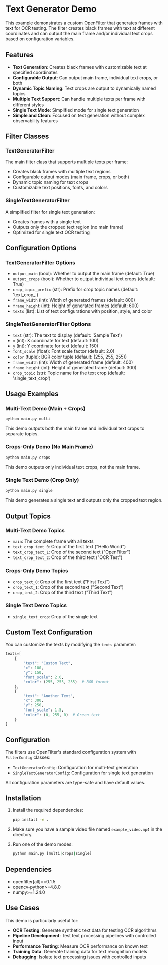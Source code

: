 # Text Generator Demo

This example demonstrates a custom OpenFilter that generates frames with text for OCR testing. The filter creates black frames with text at different coordinates and can output the main frame and/or individual text crops based on configuration variables.

## Features

- **Text Generation**: Creates black frames with customizable text at specified coordinates
- **Configurable Output**: Can output main frame, individual text crops, or both
- **Dynamic Topic Naming**: Text crops are output to dynamically named topics
- **Multiple Text Support**: Can handle multiple texts per frame with different styles
- **Single Text Mode**: Simplified mode for single text generation
- **Simple and Clean**: Focused on text generation without complex observability features

## Filter Classes

### TextGeneratorFilter

The main filter class that supports multiple texts per frame:

- Creates black frames with multiple text regions
- Configurable output modes (main frame, crops, or both)
- Dynamic topic naming for text crops
- Customizable text positions, fonts, and colors

### SingleTextGeneratorFilter

A simplified filter for single text generation:

- Creates frames with a single text
- Outputs only the cropped text region (no main frame)
- Optimized for single text OCR testing

## Configuration Options

### TextGeneratorFilter Options

- `output_main` (bool): Whether to output the main frame (default: True)
- `output_crops` (bool): Whether to output individual text crops (default: True)
- `crop_topic_prefix` (str): Prefix for crop topic names (default: 'text_crop_')
- `frame_width` (int): Width of generated frames (default: 800)
- `frame_height` (int): Height of generated frames (default: 600)
- `texts` (list): List of text configurations with position, style, and color

### SingleTextGeneratorFilter Options

- `text` (str): The text to display (default: 'Sample Text')
- `x` (int): X coordinate for text (default: 100)
- `y` (int): Y coordinate for text (default: 150)
- `font_scale` (float): Font scale factor (default: 2.0)
- `color` (tuple): BGR color tuple (default: (255, 255, 255))
- `frame_width` (int): Width of generated frame (default: 400)
- `frame_height` (int): Height of generated frame (default: 300)
- `crop_topic` (str): Topic name for the text crop (default: 'single_text_crop')

## Usage Examples

### Multi-Text Demo (Main + Crops)

```bash
python main.py multi
```

This demo outputs both the main frame and individual text crops to separate topics.

### Crops-Only Demo (No Main Frame)

```bash
python main.py crops
```

This demo outputs only individual text crops, not the main frame.

### Single Text Demo (Crop Only)

```bash
python main.py single
```

This demo generates a single text and outputs only the cropped text region.

## Output Topics

### Multi-Text Demo Topics

- `main`: The complete frame with all texts
- `text_crop_text_0`: Crop of the first text ("Hello World")
- `text_crop_text_1`: Crop of the second text ("OpenFilter")
- `text_crop_text_2`: Crop of the third text ("OCR Test")

### Crops-Only Demo Topics

- `crop_text_0`: Crop of the first text ("First Text")
- `crop_text_1`: Crop of the second text ("Second Text")
- `crop_text_2`: Crop of the third text ("Third Text")

### Single Text Demo Topics

- `single_text_crop`: Crop of the single text

## Custom Text Configuration

You can customize the texts by modifying the `texts` parameter:

```python
texts=[
    {
        "text": "Custom Text",
        "x": 100,
        "y": 150,
        "font_scale": 2.0,
        "color": (255, 255, 255)  # BGR format
    },
    {
        "text": "Another Text",
        "x": 300,
        "y": 250,
        "font_scale": 1.5,
        "color": (0, 255, 0)  # Green text
    }
]
```

## Configuration

The filters use OpenFilter's standard configuration system with `FilterConfig` classes:

- `TextGeneratorConfig`: Configuration for multi-text generation
- `SingleTextGeneratorConfig`: Configuration for single text generation

All configuration parameters are type-safe and have default values.

## Installation

1. Install the required dependencies:
   ```bash
   pip install -e .
   ```

2. Make sure you have a sample video file named `example_video.mp4` in the directory.

3. Run one of the demo modes:
   ```bash
   python main.py [multi|crops|single]
   ```

## Dependencies

- openfilter[all]==0.1.5
- opencv-python>=4.8.0
- numpy>=1.24.0

## Use Cases

This demo is particularly useful for:

- **OCR Testing**: Generate synthetic text data for testing OCR algorithms
- **Pipeline Development**: Test text processing pipelines with controlled input
- **Performance Testing**: Measure OCR performance on known text
- **Training Data**: Generate training data for text recognition models
- **Debugging**: Isolate text processing issues with controlled inputs 